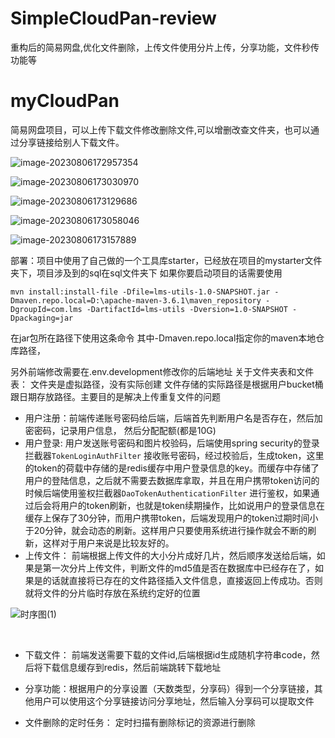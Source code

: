 # SimpleCloudPan-review

重构后的简易网盘,优化文件删除，上传文件使用分片上传，分享功能，文件秒传功能等

# myCloudPan

简易网盘项目，可以上传下载文件修改删除文件,可以增删改查文件夹，也可以通过分享链接给别人下载文件。

![image-20230806172957354](https://service-edu-2000.oss-cn-hangzhou.aliyuncs.com/pic_go_areaimage-20230806172957354.png)





![image-20230806173030970](https://service-edu-2000.oss-cn-hangzhou.aliyuncs.com/pic_go_areaimage-20230806173030970.png)



![image-20230806173129686](https://service-edu-2000.oss-cn-hangzhou.aliyuncs.com/pic_go_areaimage-20230806173129686.png)






![image-20230806173058046](https://service-edu-2000.oss-cn-hangzhou.aliyuncs.com/pic_go_areaimage-20230806173058046.png)





![image-20230806173157889](https://service-edu-2000.oss-cn-hangzhou.aliyuncs.com/pic_go_areaimage-20230806173157889.png)




部署：项目中使用了自己做的一个工具库starter，已经放在项目的mystarter文件夹下，项目涉及到的sql在sql文件夹下
如果你要启动项目的话需要使用

```
mvn install:install-file -Dfile=lms-utils-1.0-SNAPSHOT.jar -Dmaven.repo.local=D:\apache-maven-3.6.1\maven_repository -DgroupId=com.lms -DartifactId=lms-utils -Dversion=1.0-SNAPSHOT -Dpackaging=jar

```

在jar包所在路径下使用这条命令
其中-Dmaven.repo.local指定你的maven本地仓库路径，

另外前端修改需要在.env.development修改你的后端地址
关于文件夹表和文件表：
文件夹是虚拟路径，没有实际创建
文件存储的实际路径是根据用户bucket桶跟日期存放路径。主要目的是解决上传重复文件的问题


- 用户注册：前端传递账号密码给后端，后端首先判断用户名是否存在，然后加密密码，记录用户信息， 然后分配配额(都是10G)
- 用户登录: 用户发送账号密码和图片校验码，后端使用spring security的登录拦截器`TokenLoginAuthFilter`  接收账号密码，经过校验后，生成token，这里的token的荷载中存储的是redis缓存中用户登录信息的key。而缓存中存储了用户的登陆信息，之后就不需要去数据库拿取，并且在用户携带token访问的时候后端使用鉴权拦截器`DaoTokenAuthenticationFilter` 进行鉴权，如果通过后会将用户的token刷新，也就是token续期操作，比如说用户的登录信息在缓存上保存了30分钟，而用户携带token，后端发现用户的token过期时间小于20分钟，就会动态的刷新。这样用户只要使用系统进行操作就会不断的刷新，这样对于用户来说是比较友好的。
- 上传文件：
  前端根据上传文件的大小分片成好几片，然后顺序发送给后端，如果是第一次分片上传文件，判断文件的md5值是否在数据库中已经存在了，如果是的话就直接将已存在的文件路径插入文件信息，直接返回上传成功。否则就将文件的分片临时存放在系统约定好的位置

![时序图(1)](https://service-edu-2000.oss-cn-hangzhou.aliyuncs.com/pic_go_area%E6%97%B6%E5%BA%8F%E5%9B%BE(1).png)

​    


- 下载文件：
  前端发送需要下载的文件id,后端根据id生成随机字符串code，然后将下载信息缓存到redis，然后前端跳转下载地址

  

- 分享功能：根据用户的分享设置（天数类型，分享码）得到一个分享链接，其他用户可以使用这个分享链接访问分享地址，然后输入分享码可以提取文件

- 文件删除的定时任务： 定时扫描有删除标记的资源进行删除



